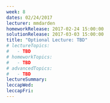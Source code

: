 ```yaml
---
week: 8
dates: 02/24/2017
lecturer: mmdarden
homeworkRelease: 2017-02-24 15:00:00
solutionRelease: 2017-03-03 15:00:00
title: "Optional Lecture: TBD"
# lectureTopics:
#   - TBD
# homeworkTopics:
#   - TBD
# advancedTopics:
#   - TBD
lectureSummary:
leccapWed:
leccapFri:
---
```

